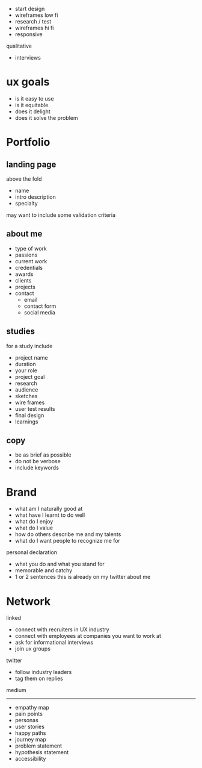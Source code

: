 - start design
- wireframes low fi
- research / test
- wireframes hi fi
- responsive

qualitative
- interviews

# ux goals

- is it easy to use
- is it equitable
- does it delight
- does it solve the problem

# Portfolio

## landing page

above the fold

- name
- intro description
- specialty

may want to include some validation criteria
## about me

- type of work
- passions
- current work
- credentials
- awards
- clients
- projects
- contact
	- email
	- contact form
	- social media 

## studies

for a study include

- project name
- duration
- your role
- project goal
- research
- audience
- sketches 
- wire frames
- user test results
- final design
- learnings

## copy

- be as brief as possible
- do not be verbose
- include keywords
# Brand

- what am I naturally good at
- what have I learnt to do well
- what do I enjoy
- what do I value
- how do others describe me and my talents
- what do I want people to recognize me for

personal declaration
- what you do and what you stand for
- memorable and catchy
- 1 or 2 sentences
this is already on my twitter about me

# Network

linked
- connect with recruiters in UX industry
- connect with employees at companies you want to work at
- ask for informational interviews
- join ux groups

twitter
- follow industry leaders
- tag them on replies

medium

---

- empathy map
- pain points
- personas
- user stories
- happy paths
- journey map
- problem statement
- hypothesis statement
- accessibility

